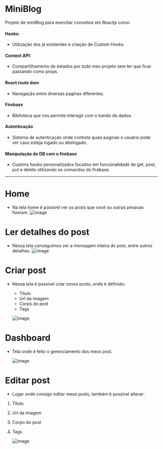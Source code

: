 # MiniBlog

Projeto de miniBlog para exercitar conceitos em Reactjs como: 

#### Hooks: 
  - Utilização dos já existentes e criação de Custom Hooks.

#### Context API:
  - Compartilhamento de estados por todo meu projeto sem ter que ficar passando como props.
  
#### React route dom
  - Navegação entre diversas paginas diferentes.

#### Firebase
  - Biblioteca que nos permite interagir com o bando de dados.

#### Autenticação
 - Sistema de autenticação onde controla quais paginas o usuário pode ver caso esteja logado ou deslogado.

#### Manipulação do DB com o firebase
 - Custons hooks personalizados focados em funcionalidade de get, post, put e delete utilizando os comandos do firabase.
   
---
# Home
- Na tela home é possível ver os posts que você ou outras pessoas fizeram.
   ![image](https://private-user-images.githubusercontent.com/111988047/393268296-6c118a97-1033-46ec-a048-381b5c10f35b.png?jwt=eyJhbGciOiJIUzI1NiIsInR5cCI6IkpXVCJ9.eyJpc3MiOiJnaXRodWIuY29tIiwiYXVkIjoicmF3LmdpdGh1YnVzZXJjb250ZW50LmNvbSIsImtleSI6ImtleTUiLCJleHAiOjE3MzQxMTIxNzksIm5iZiI6MTczNDExMTg3OSwicGF0aCI6Ii8xMTE5ODgwNDcvMzkzMjY4Mjk2LTZjMTE4YTk3LTEwMzMtNDZlYy1hMDQ4LTM4MWI1YzEwZjM1Yi5wbmc_WC1BbXotQWxnb3JpdGhtPUFXUzQtSE1BQy1TSEEyNTYmWC1BbXotQ3JlZGVudGlhbD1BS0lBVkNPRFlMU0E1M1BRSzRaQSUyRjIwMjQxMjEzJTJGdXMtZWFzdC0xJTJGczMlMkZhd3M0X3JlcXVlc3QmWC1BbXotRGF0ZT0yMDI0MTIxM1QxNzQ0MzlaJlgtQW16LUV4cGlyZXM9MzAwJlgtQW16LVNpZ25hdHVyZT1lNTZmZTYyZTNmMWU4ODkwMDFiMDQ4NDUwM2Q1ODE2YjU3ZmI0MTIxNGQ4ZTc4MzliYWE2NGFjNjVkNzczZWUyJlgtQW16LVNpZ25lZEhlYWRlcnM9aG9zdCJ9.id9BHZGPjcb1Raq7Duw9yHNFxQpu6BNFMmvKQNMFDxI)


# Ler detalhes do post
-  Nessa tela conseguimos ver a mensagem inteira do post, entre outros detalhes.
   ![image](https://private-user-images.githubusercontent.com/111988047/393268565-82965c28-348e-4e92-a5af-56ce7d683247.png?jwt=eyJhbGciOiJIUzI1NiIsInR5cCI6IkpXVCJ9.eyJpc3MiOiJnaXRodWIuY29tIiwiYXVkIjoicmF3LmdpdGh1YnVzZXJjb250ZW50LmNvbSIsImtleSI6ImtleTUiLCJleHAiOjE3MzQxMTIxNDYsIm5iZiI6MTczNDExMTg0NiwicGF0aCI6Ii8xMTE5ODgwNDcvMzkzMjY4NTY1LTgyOTY1YzI4LTM0OGUtNGU5Mi1hNWFmLTU2Y2U3ZDY4MzI0Ny5wbmc_WC1BbXotQWxnb3JpdGhtPUFXUzQtSE1BQy1TSEEyNTYmWC1BbXotQ3JlZGVudGlhbD1BS0lBVkNPRFlMU0E1M1BRSzRaQSUyRjIwMjQxMjEzJTJGdXMtZWFzdC0xJTJGczMlMkZhd3M0X3JlcXVlc3QmWC1BbXotRGF0ZT0yMDI0MTIxM1QxNzQ0MDZaJlgtQW16LUV4cGlyZXM9MzAwJlgtQW16LVNpZ25hdHVyZT01ZTVmZThlZGRjYmQ5YmU5NWRhNDY1MDg4ZThhZjY3NmUzZDgxM2I1YTgyNmI5NzY4YmI1Y2RjMTkwODJiNzEyJlgtQW16LVNpZ25lZEhlYWRlcnM9aG9zdCJ9.hi3IFjEA8oVwNIBxJZkF0doTVQFUAXyjvsd_KuuvOqo)

# Criar post
- Nessa tela é possível criar novos posts, onde é definido:
  - Título
  - Url da imagem
  - Corpo do post
  - Tags 

  ![image](https://private-user-images.githubusercontent.com/111988047/393268773-7d9abe3b-b128-4786-acce-8f1e4bc5d6a5.png?jwt=eyJhbGciOiJIUzI1NiIsInR5cCI6IkpXVCJ9.eyJpc3MiOiJnaXRodWIuY29tIiwiYXVkIjoicmF3LmdpdGh1YnVzZXJjb250ZW50LmNvbSIsImtleSI6ImtleTUiLCJleHAiOjE3MzQxMTIxMDIsIm5iZiI6MTczNDExMTgwMiwicGF0aCI6Ii8xMTE5ODgwNDcvMzkzMjY4NzczLTdkOWFiZTNiLWIxMjgtNDc4Ni1hY2NlLThmMWU0YmM1ZDZhNS5wbmc_WC1BbXotQWxnb3JpdGhtPUFXUzQtSE1BQy1TSEEyNTYmWC1BbXotQ3JlZGVudGlhbD1BS0lBVkNPRFlMU0E1M1BRSzRaQSUyRjIwMjQxMjEzJTJGdXMtZWFzdC0xJTJGczMlMkZhd3M0X3JlcXVlc3QmWC1BbXotRGF0ZT0yMDI0MTIxM1QxNzQzMjJaJlgtQW16LUV4cGlyZXM9MzAwJlgtQW16LVNpZ25hdHVyZT1mZWExZWYwY2Q0ZDcxZGIzNjU0NmI4NjA3NTI5YmU3NjAwMGYzY2IxN2YwZjFjZDcxYmRiZGNiNTJmZDAwODgzJlgtQW16LVNpZ25lZEhlYWRlcnM9aG9zdCJ9.blP0U1O1XBsnPthwXpgDl_MugdP-T-rF6E_4HmmxpeQ)

# Dashboard
- Tela onde é feito o gerenciamento dos meus post.

  ![image](https://private-user-images.githubusercontent.com/111988047/393268935-ca4f3177-9062-4e4f-861c-9bd34d30a295.png?jwt=eyJhbGciOiJIUzI1NiIsInR5cCI6IkpXVCJ9.eyJpc3MiOiJnaXRodWIuY29tIiwiYXVkIjoicmF3LmdpdGh1YnVzZXJjb250ZW50LmNvbSIsImtleSI6ImtleTUiLCJleHAiOjE3MzQxMTIxMjQsIm5iZiI6MTczNDExMTgyNCwicGF0aCI6Ii8xMTE5ODgwNDcvMzkzMjY4OTM1LWNhNGYzMTc3LTkwNjItNGU0Zi04NjFjLTliZDM0ZDMwYTI5NS5wbmc_WC1BbXotQWxnb3JpdGhtPUFXUzQtSE1BQy1TSEEyNTYmWC1BbXotQ3JlZGVudGlhbD1BS0lBVkNPRFlMU0E1M1BRSzRaQSUyRjIwMjQxMjEzJTJGdXMtZWFzdC0xJTJGczMlMkZhd3M0X3JlcXVlc3QmWC1BbXotRGF0ZT0yMDI0MTIxM1QxNzQzNDRaJlgtQW16LUV4cGlyZXM9MzAwJlgtQW16LVNpZ25hdHVyZT05YzMyODhkNzRkNzc2ZmIxYWVkM2NmYzQ0YTg4Mzg0ZDU1NDI4NmI1Y2YwNzg0MzczOGM0MTdjMThjMGEyNjBmJlgtQW16LVNpZ25lZEhlYWRlcnM9aG9zdCJ9.ehRaqiLf0MT4rwMip_Ru9RKdh-6VtzRLNVbRv_nMbRg)


# Editar post
 - Lugar onde consigo editar meus posts, também é possível alterar: 
  1. Título
  2. Url da imagem
  3. Corpo do post
  4. Tags 

     ![image](https://private-user-images.githubusercontent.com/111988047/393269393-7a300918-9064-4096-9128-2186cfe61987.png?jwt=eyJhbGciOiJIUzI1NiIsInR5cCI6IkpXVCJ9.eyJpc3MiOiJnaXRodWIuY29tIiwiYXVkIjoicmF3LmdpdGh1YnVzZXJjb250ZW50LmNvbSIsImtleSI6ImtleTUiLCJleHAiOjE3MzQxMTIwMjcsIm5iZiI6MTczNDExMTcyNywicGF0aCI6Ii8xMTE5ODgwNDcvMzkzMjY5MzkzLTdhMzAwOTE4LTkwNjQtNDA5Ni05MTI4LTIxODZjZmU2MTk4Ny5wbmc_WC1BbXotQWxnb3JpdGhtPUFXUzQtSE1BQy1TSEEyNTYmWC1BbXotQ3JlZGVudGlhbD1BS0lBVkNPRFlMU0E1M1BRSzRaQSUyRjIwMjQxMjEzJTJGdXMtZWFzdC0xJTJGczMlMkZhd3M0X3JlcXVlc3QmWC1BbXotRGF0ZT0yMDI0MTIxM1QxNzQyMDdaJlgtQW16LUV4cGlyZXM9MzAwJlgtQW16LVNpZ25hdHVyZT1lMjJjNWM0MTdkYjU1ODkyMWZkMTkyNWRkNzdlNjI4YmQ1ZDY3ZWZhODVkZjkxODA2NTE1N2JlZTk1NjBiNDU1JlgtQW16LVNpZ25lZEhlYWRlcnM9aG9zdCJ9.OHJ-hOReMKdAr0HEipCFiecZPlFzqEJ_gWF48hCrPiA)
